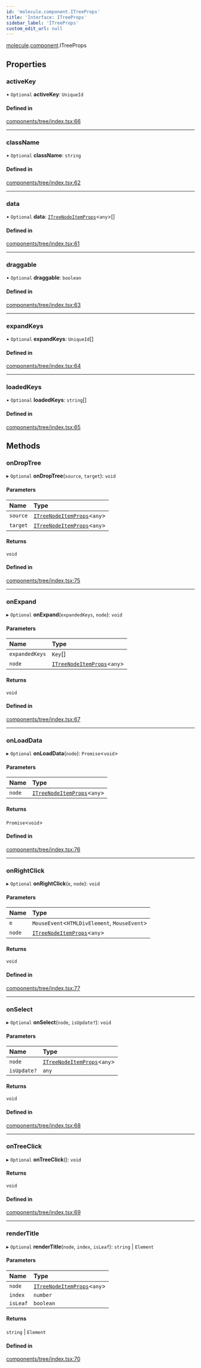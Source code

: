 ```yaml
---
id: 'molecule.component.ITreeProps'
title: 'Interface: ITreeProps'
sidebar_label: 'ITreeProps'
custom_edit_url: null
---
```


[molecule](../namespaces/molecule).[component](../namespaces/molecule.component).ITreeProps

## Properties

### activeKey

• `Optional` **activeKey**: `UniqueId`

#### Defined in

[components/tree/index.tsx:66](https://github.com/DTStack/molecule/blob/927b7d39/src/components/tree/index.tsx#L66)

---

### className

• `Optional` **className**: `string`

#### Defined in

[components/tree/index.tsx:62](https://github.com/DTStack/molecule/blob/927b7d39/src/components/tree/index.tsx#L62)

---

### data

• `Optional` **data**: [`ITreeNodeItemProps`](molecule.component.ITreeNodeItemProps)<`any`\>[]

#### Defined in

[components/tree/index.tsx:61](https://github.com/DTStack/molecule/blob/927b7d39/src/components/tree/index.tsx#L61)

---

### draggable

• `Optional` **draggable**: `boolean`

#### Defined in

[components/tree/index.tsx:63](https://github.com/DTStack/molecule/blob/927b7d39/src/components/tree/index.tsx#L63)

---

### expandKeys

• `Optional` **expandKeys**: `UniqueId`[]

#### Defined in

[components/tree/index.tsx:64](https://github.com/DTStack/molecule/blob/927b7d39/src/components/tree/index.tsx#L64)

---

### loadedKeys

• `Optional` **loadedKeys**: `string`[]

#### Defined in

[components/tree/index.tsx:65](https://github.com/DTStack/molecule/blob/927b7d39/src/components/tree/index.tsx#L65)

## Methods

### onDropTree

▸ `Optional` **onDropTree**(`source`, `target`): `void`

#### Parameters

| Name     | Type                                                                  |
| :------- | :-------------------------------------------------------------------- |
| `source` | [`ITreeNodeItemProps`](molecule.component.ITreeNodeItemProps)<`any`\> |
| `target` | [`ITreeNodeItemProps`](molecule.component.ITreeNodeItemProps)<`any`\> |

#### Returns

`void`

#### Defined in

[components/tree/index.tsx:75](https://github.com/DTStack/molecule/blob/927b7d39/src/components/tree/index.tsx#L75)

---

### onExpand

▸ `Optional` **onExpand**(`expandedKeys`, `node`): `void`

#### Parameters

| Name           | Type                                                                  |
| :------------- | :-------------------------------------------------------------------- |
| `expandedKeys` | `Key`[]                                                               |
| `node`         | [`ITreeNodeItemProps`](molecule.component.ITreeNodeItemProps)<`any`\> |

#### Returns

`void`

#### Defined in

[components/tree/index.tsx:67](https://github.com/DTStack/molecule/blob/927b7d39/src/components/tree/index.tsx#L67)

---

### onLoadData

▸ `Optional` **onLoadData**(`node`): `Promise`<`void`\>

#### Parameters

| Name   | Type                                                                  |
| :----- | :-------------------------------------------------------------------- |
| `node` | [`ITreeNodeItemProps`](molecule.component.ITreeNodeItemProps)<`any`\> |

#### Returns

`Promise`<`void`\>

#### Defined in

[components/tree/index.tsx:76](https://github.com/DTStack/molecule/blob/927b7d39/src/components/tree/index.tsx#L76)

---

### onRightClick

▸ `Optional` **onRightClick**(`e`, `node`): `void`

#### Parameters

| Name   | Type                                                                  |
| :----- | :-------------------------------------------------------------------- |
| `e`    | `MouseEvent`<`HTMLDivElement`, `MouseEvent`\>                         |
| `node` | [`ITreeNodeItemProps`](molecule.component.ITreeNodeItemProps)<`any`\> |

#### Returns

`void`

#### Defined in

[components/tree/index.tsx:77](https://github.com/DTStack/molecule/blob/927b7d39/src/components/tree/index.tsx#L77)

---

### onSelect

▸ `Optional` **onSelect**(`node`, `isUpdate?`): `void`

#### Parameters

| Name        | Type                                                                  |
| :---------- | :-------------------------------------------------------------------- |
| `node`      | [`ITreeNodeItemProps`](molecule.component.ITreeNodeItemProps)<`any`\> |
| `isUpdate?` | `any`                                                                 |

#### Returns

`void`

#### Defined in

[components/tree/index.tsx:68](https://github.com/DTStack/molecule/blob/927b7d39/src/components/tree/index.tsx#L68)

---

### onTreeClick

▸ `Optional` **onTreeClick**(): `void`

#### Returns

`void`

#### Defined in

[components/tree/index.tsx:69](https://github.com/DTStack/molecule/blob/927b7d39/src/components/tree/index.tsx#L69)

---

### renderTitle

▸ `Optional` **renderTitle**(`node`, `index`, `isLeaf`): `string` \| `Element`

#### Parameters

| Name     | Type                                                                  |
| :------- | :-------------------------------------------------------------------- |
| `node`   | [`ITreeNodeItemProps`](molecule.component.ITreeNodeItemProps)<`any`\> |
| `index`  | `number`                                                              |
| `isLeaf` | `boolean`                                                             |

#### Returns

`string` \| `Element`

#### Defined in

[components/tree/index.tsx:70](https://github.com/DTStack/molecule/blob/927b7d39/src/components/tree/index.tsx#L70)
